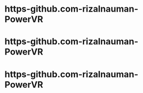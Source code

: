 # https-github.com-rizalnauman-PowerVR
# https-github.com-rizalnauman-PowerVR
# https-github.com-rizalnauman-PowerVR
